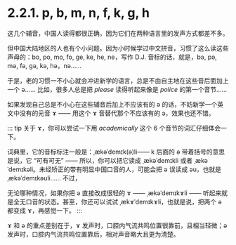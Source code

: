 # 2.2.1. <span class="pho">p, b, m, n, f, k, g, h</span>

这几个辅音，中国人读得都很正确，因为它们在两种语言里的发声方式都差不多。

但中国大陆地区的人也有个小问题。因为小时候学过中文拼音，习惯了这么读这些声母的：<span class="pho">bo, po, mo, fo, ge, ke, he, ne</span>，写作 D.J. 音标的话，就是，<span class="pho">bə, pə, mə, fə, gə, kə, hə，nə</span>……

于是，老的习惯一不小心就会冲进新学的语言，总是不由自主地在这些音后面加上一个 <span class="pho">ə</span>…… 比如，很多人总是把 *please* <span class="speak-word-inline" data-audio-uk="/audios/please-uk.mp3" data-audio-us="/audios/please-us.mp3"></span>读得听起来像是 *police* <span class="speak-word-inline" data-audio-uk="/audios/police-uk.mp3" data-audio-us="/audios/police-us.mp3"></span>的第一个音节……

如果发现自己总是不小心在这些辅音后加上不应该有的 <span class="pho">ə</span> 的话，不妨新学一个英文中没有的元音 <span class="pho">ɤ</span><span class="speak-word-inline" data-audio-uk="/audios/ɤ-Close-mid_back_unrounded_vowel.ogg.mp3"></span> —— 用这个 <span class="pho">ɤ</span>  音替代那个不应该有的 <span class="pho">ə</span>，效果也还不错。

::: tip
关于 <span class="pho">ɤ</span>，你可以尝试一下用 *academically* 这个 6 个音节的词汇仔细体会一下。

词典里，它的音标标注一般是：<span class="pho alt">ˌækəˈdemɪk(ə)li</span><span class="speak-word-inline" data-audio-uk="/audios/academically-uk.mp3" data-audio-us="/audios/academically-us.mp3"></span>—— <span class="pho">k</span> 后面的 <span class="pho">ə</span> 带着括号的意思是说，它 “可有可无” —— 所以，你可以把它读成 <span class="pho alt">ˌækəˈdemɪkli</span> 或者 <span class="pho alt">ˌækəˈdemɪkəli</span>。未经矫正的带有明显中国口音的人，可能会把 <span class="pho">ə</span> 误读成 <span class="pho">əu</span>，也就是 <span class="pho alt">ˌækəˈdemɪkəuli</span>…… 不过，

无论哪种情况，如果你把 <span class="pho">ə</span> 直接改成很轻的 <span class="pho">ɤ</span> —— <span class="pho alt">ˌækəˈdemɪkɤli</span> —— 听起来就是全无口音的状态。甚至，你还可以试试 <span class="pho alt">ˌækɤˈdemɪkɤli</span>，也就是说，把两个 <span class="pho">ə</span> 都变成 <span class="pho">ɤ</span>，再感觉一下。
:::

<span class="pho">ɤ</span> 和 <span class="pho">ə</span> 的重点差别在于，<span class="pho">ɤ</span> 发声时，口腔内气流共鸣位置很靠前，且相当轻微；<span class="pho">ə</span> 发声时，口腔内气流共鸣位置靠后，相对声音略大且更为清楚。